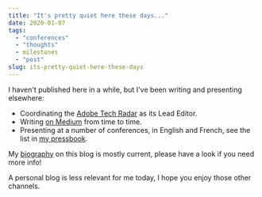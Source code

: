 ```yaml
---
title: "It's pretty quiet here these days..."
date: 2020-01-07
tags: 
  - "conferences"
  - "thoughts"
  - milestones
  - "post"
slug: its-pretty-quiet-here-these-days
---
```


I haven't published here in a while, but I've been writing and presenting elsewhere:

<!-- excerpt -->

- Coordinating the [Adobe Tech Radar](https://medium.com/tag/adobe-tech-radar/archive) as its Lead Editor.
- Writing [on Medium](https://medium.com/@bdelacretaz) from time to time.
- Presenting at a number of conferences, in English and French, see the list in [my pressbook](https://pinboard.in/u:bdelacretaz/t:pressbook/).

My [biography](https://grep.codeconsult.ch/about-me/) on this blog is mostly current, please have a look if you need more info!

A personal blog is less relevant for me today, I hope you enjoy those other channels.
